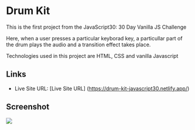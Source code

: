 # Drum Kit

This is the first project from the JavaScript30: 30 Day Vanilla JS Challenge

Here, when a user presses a particular keyborad key, a particullar part of the drum plays the audio and a transition effect takes place.

Technologies used in this project are HTML, CSS and vanilla Javascript

## Links

- Live Site URL: [Live Site URL] (https://drum-kit-javascript30.netlify.app/)

## Screenshot

![](./images/screenshot.PNG)

